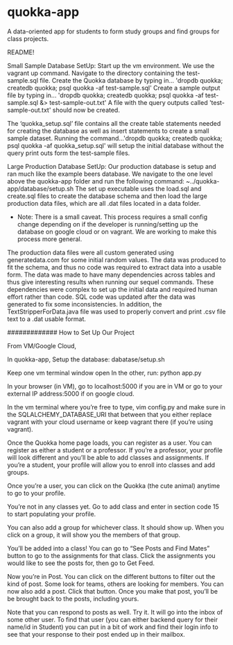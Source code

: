 # quokka-app
A data-oriented app for students to form study groups and find groups for class projects.

README!

Small Sample Database SetUp:
Start up the vm environment. We use the vagrant up command.
Navigate to the directory containing the test-sample.sql file. 
Create the Quokka database by typing in...
	'dropdb quokka; createdb quokka; psql quokka -af test-sample.sql'
Create a sample output file by typing in...
	'dropdb quokka; createdb quokka; psql quokka -af test-sample.sql &> test-sample-out.txt'
A file with the query outputs called 'test-sample-out.txt' should now be created. 

The ‘quokka_setup.sql’ file contains all the create table statements needed for creating
the database as well as insert statements to create a small sample dataset. Running the command…'dropdb quokka; createdb quokka; psql quokka -af quokka_setup.sql' will setup the initial database without the query print outs form the test-sample files.

Large Production Database SetUp:
Our production database is setup and ran much like the example beers database. 
We navigate to the one level above the quokka-app folder and run the following command:
	~../quokka-app/database/setup.sh
The set up executable uses the load.sql and create.sql files to create the database schema and then load the large production data files, which are all .dat files located in a data folder. 

* Note: There is a small caveat. This process requires a small config change depending on if the developer is running/setting up the database on google cloud or on vagrant. We are working to make this process more general. 

The production data files were all custom generated using generatedata.com for some initial random values. The data was produced to fit the schema, and thus no code was required to extract data into a usable form. The data was made to have many dependencies across tables and thus give interesting results when running our sequel commands. These dependencies were complex to set up the initial data and required human effort rather than code. SQL code was updated after the data was generated to fix some inconsistencies. In addition, the TextStripperForData.java file was used to properly convert and print .csv file text to a .dat usable format.


############# How to Set Up Our Project

From VM/Google Cloud,


In quokka-app,
Setup the database: dabatase/setup.sh


Keep one vm terminal window open
In the other,  run: python app.py 


In your browser (in VM), go to localhost:5000 if you are in VM or go to your external IP address:5000 if on google cloud. 


In the vm terminal where you’re free to type, vim config.py and make sure in the SQLALCHEMY_DATABASE_URI that between that you either replace vagrant with your cloud username or keep vagrant there (if you’re using vagrant). 


Once the Quokka home page loads, you can register as a user. You can register as either a student or a professor. If you’re a professor, your profile will look different and you’ll be able to add classes and assignments. If you’re a student, your profile will allow you to enroll into classes and add groups. 


Once you’re a user, you can click on the Quokka (the cute animal) anytime to go to your profile. 


You’re not in any classes yet. Go to add class and enter in section code 15 to start populating your profile.


You can also add a group for whichever class. It should show up. When you click on a group, it will show you the members of that group.


You’ll be added into a class! You can go to “See Posts and Find Mates” button to go to the assignments for that class. Click the assignments you would like to see the posts for, then go to Get Feed. 


Now you’re in Post. You can click on the different buttons to filter out the kind of post. Some look for teams, others are looking for members. You can now also add a post. Click that button. Once you make that post, you’ll be be brought back to the posts, including yours. 


Note that you can respond to posts as well. Try it. It will go into the inbox of some other user. To find that user (you can either backend query for their name/id in Student) you can put in a bit of work and find their login info to see that your response to their post ended up in their mailbox. 
